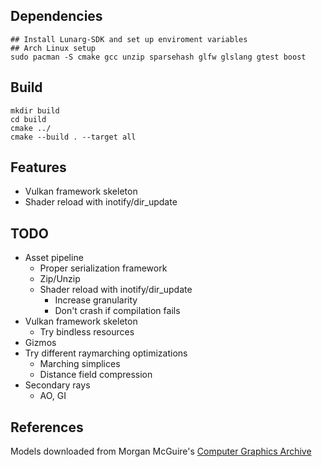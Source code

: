 ## Dependencies
```console
## Install Lunarg-SDK and set up enviroment variables
## Arch Linux setup
sudo pacman -S cmake gcc unzip sparsehash glfw glslang gtest boost
```
## Build
```console
mkdir build
cd build
cmake ../
cmake --build . --target all
```
## Features
* Vulkan framework skeleton
* Shader reload with inotify/dir_update
## TODO
* Asset pipeline
  * Proper serialization framework
  * Zip/Unzip
  * Shader reload with inotify/dir_update
    * Increase granularity
    * Don't crash if compilation fails
* Vulkan framework skeleton
  * Try bindless resources
* Gizmos
* Try different raymarching optimizations
  * Marching simplices
  * Distance field compression
* Secondary rays
  * AO, GI

## References
Models downloaded from Morgan McGuire's [Computer Graphics Archive](https://casual-effects.com/data)
